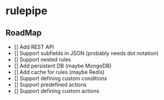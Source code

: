 # rulepipe

## RoadMap
- [] Add REST API
- [] Support subfields in JSON (probably needs dot notation)
- [] Support nested rules
- [] Add persistent DB (maybe MongoDB)
- [] Add cache for rules (maybe Redis)
- [] Support defining custom conditions
- [] Support predefined actions
- [] Support defining custom actions